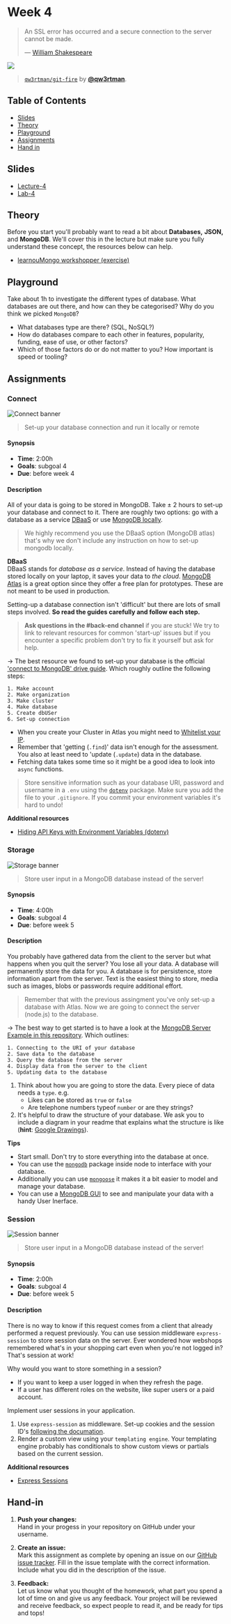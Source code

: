 # Week 4

> An SSL error has occurred and a secure connection to the server
> cannot be made.
>
> — [William Shakespeare][quote-author]

[![][inspiration-cover]][inspiration-link]

> [`qw3rtman/git-fire`][inspiration-link] by
> [**@qw3rtman**][inspiration-author].

## Table of Contents

- [Slides](#slides)
- [Theory](#theory)
- [Playground](#playground)
- [Assignments](#assignments)
- [Hand in](#hand-in)

## Slides

- [Lecture-4][lec4]
- [Lab-4][lab4]

## Theory

Before you start you'll probably want to read a bit about **Databases,** **JSON,** and **MongoDB**. We'll cover this in the lecture but make sure you fully understand these concept, the resources below can help.

- [learnouMongo workshopper (exercise)](https://github.com/evanlucas/learnyoumongo)

## Playground

Take about 1h to investigate the different types of database. What databases are out there, and how can they be categorised? Why do you think we picked `MongoDB`?

- What databases type are there? (SQL, NoSQL?)
- How do databases compare to each other in features, popularity, funding, ease of use, or other factors?
- Which of those factors do or do not matter to you? How important is speed or tooling?

## Assignments

### Connect

![Connect banner](/assets/banners/connect.jpg)

> Set-up your database connection and run it locally or remote

#### Synopsis

- **Time**: 2:00h
- **Goals**: subgoal 4
- **Due**: before week 4

#### Description

All of your data is going to be stored in MongoDB. Take ± 2 hours to set-up your database and connect to it. There are roughly two options: go with a database as a service [DBaaS](https://www.mongodb.com/cloud/atlas) or use [MongoDB locally](https://docs.mongodb.com/manual/tutorial/install-mongodb-on-os-x/).

> We highly recommend you use the DBaaS option (MongoDB atlas) that's why we don't include any instruction on how to set-up mongodb locally.

**DBaaS**  
DBaaS stands for _database as a service_. Instead of having the database stored locally on your laptop, it saves your data to _the cloud_. [MongoDB Atlas](https://www.mongodb.com/cloud/atlas) is a great option since they offer a free plan for prototypes. These are not meant to be used in production.

Setting-up a database connection isn't 'difficult' but there are lots of small steps involved. **So read the guides carefully and follow each step.**

> **Ask questions in the #back-end channel** if you are stuck! We try to link to relevant resources for common 'start-up' issues but if you encounter a specific problem don't try to fix it yourself but ask for help.

→ The best resource we found to set-up your database is the official ['connect to MongoDB' drive guide](https://docs.mongodb.com/guides/server/drivers/). Which roughly outline the following steps:

```
1. Make account
2. Make organization
3. Make cluster
4. Make database
5. Create dbUSer
6. Set-up connection
```

- When you create your Cluster in Atlas you might need to [Whitelist your IP](https://docs.atlas.mongodb.com/security-whitelist/).
- Remember that 'getting (`.find`)' data isn't enough for the assessment. You also at least need to 'update (`.update`) data in the database.
- Fetching data takes some time so it might be a good idea to look into `async` functions.

> Store sensitive information such as your database URI, password and username in a `.env` using the [`dotenv`](https://www.npmjs.com/package/dotenv) package. Make sure you add the file to your `.gitignore`. If you commit your environment variables it's hard to undo!

**Additional resources**

- [Hiding API Keys with Environment Variables (dotenv)](env)

### Storage

![Storage banner](/assets/banners/storage.jpg)

> Store user input in a MongoDB database instead of the server!

#### Synopsis

- **Time**: 4:00h
- **Goals**: subgoal 4
- **Due**: before week 5

#### Description

You probably have gathered data from the client to the server but what happens when you quit the server? You lose all your data. A database will permanently store the data for you. A database is for persistence, store information apart from the server. Text is the easiest thing to store, media such as images, blobs or passwords require additional effort.

> Remember that with the previous assingment you've only set-up a database with Atlas. Now we are going to connect the server (node.js) to the database.

→ The best way to get started is to have a look at the [MongoDB Server Example in this repository](/examples/mongodb-server). Which outlines:

```
1. Connecting to the URI of your database
2. Save data to the database
3. Query the database from the server
4. Display data from the server to the client
5. Updating data to the database
```

1. Think about how you are going to store the data. Every piece of data needs a `type`. e.g.
   - Likes can be stored as `true` or `false`
   - Are telephone numbers typeof `number` or are they strings?
2. It's helpful to draw the structure of your database. We ask you to include a diagram in your readme that explains what the structure is like (**hint**: [Google Drawings][drawings]).

**Tips**

- Start small. Don't try to store everything into the database at once.
- You can use the [`mongodb`](https://www.npmjs.com/package/mongodb) package inside node to interface with your database.
- Additionally you can use [`mongoose`](https://www.npmjs.com/package/mongoose) it makes it a bit easier to model and manage your database.
- You can use a [MongoDB GUI](https://www.mongodb.com/products/compass) to see and manipulate your data with a handy User Inerface.

### Session

![Session banner](/assets/banners/session.jpg)

> Store user input in a MongoDB database instead of the server!

#### Synopsis

- **Time**: 2:00h
- **Goals**: subgoal 4
- **Due**: before week 5

#### Description

There is no way to know if this request comes from a client that already performed a request previously. You can use session middleware `express-session` to store session data on the server. Ever wondered how webshops remembered what's in your shopping cart even when you're not logged in? That's session at work!

Why would you want to store something in a session?

- If you want to keep a user logged in when they refresh the page.
- If a user has different roles on the website, like super users or a paid account.

Implement user sessions in your application.

1. Use `express-session` as middleware. Set-up cookies and the session ID's [following the documation][session].
2. Render a custom view using your `templating engine`. Your templating engine probably has conditionals to show custom views or partials based on the current session.

**Additional resources**

- [Express Sessions](https://flaviocopes.com/express-sessions/)

## Hand-in

1. **Push your changes:**  
   Hand in your progess in your repository on GitHub under your username.

1. **Create an issue:**  
   Mark this assignment as complete by opening an issue on our [GitHub issue tracker][issues]. Fill in the issue template with the correct information. Include what you did in the description of the issue.

1. **Feedback:**  
   Let us know what you thought of the homework, what part you spend a lot of time on and give us any feedback. Your project will be reviewed and receive feedback, so expect people to read it, and be ready for tips and tops!

[quote-author]: https://twitter.com/shatterfront/status/816065700577972224
[inspiration-cover]: assets/images/git-fire.jpg
[inspiration-link]: https://github.com/qw3rtman/git-fire
[inspiration-author]: https://github.com/qw3rtman
[pug]: https://pugjs.org/api/getting-started.html
[ejs]: https://ejs.co/
[handlebars]: https://handlebarsjs.com/
[guide]: https://expressjs.com/en/guide/routing.html
[workshopper]: https://github.com/azat-co/expressworks
[query]: https://www.youtube.com/watch?v=zDovsTG2a7g
[template]: https://expressjs.com/en/guide/using-template-engines.html
[issues]: https://github.com/cmda-bt/be-course-18-19/issues/new/choose
[body]: https://www.npmjs.com/package/body-parser
[multer]: https://www.npmjs.com/package/multer#readme
[drawings]: https://docs.google.com/drawings
[session]: https://github.com/expressjs/session
[env]: https://www.youtube.com/watch?v=17UVejOw3zA&list=PLRqwX-V7Uu6YxDKpFzf_2D84p0cyk4T7X&index=19
[lec4]: https://docs.google.com/presentation/d/1J0SVcx7rMnFp37JqsQMHQq92EfBRUFdgSAj5i9wQKjg/edit?usp=sharing
[lab4]: https://docs.google.com/presentation/d/1_I2LBO-Z44cueGmmkFdhY21SiLfZMlFR-gDb1my37Mw/edit?usp=sharing

